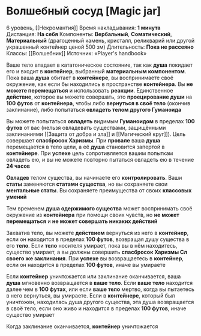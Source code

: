 # Волшебный сосуд [Magic jar]
6 уровень, [[Некромантия]]
Время накладывания: **1 минута**
Дистанция: **На себя**
Компоненты: **Вербальный**, **Соматический**, **Материальный** (драгоценный камень, кристалл, реликварий или другой украшенный контейнер ценой 500 зм)
Длительность: **Пока не рассеяно**
Классы: [[Волшебник]]
Источник: «Player's handbook»

Ваше тело впадает в кататоническое состояние, так как **душа** покидает его и входит в **контейнер**, выбранный **материальным компонентом**. Пока ваша **душа** обитает в **контейнере**, вы воспринимаете своё окружение, как если бы находились в пространстве **контейнера**. Вы **не можете перемещаться** и использовать **реакции**. Единственное **действие**, которое вы можете совершать, это **проецирование души** на **100 футов** от **контейнера**, чтобы либо **вернуться в своё тело** (окончив заклинание), либо попытаться **овладеть телом другого Гуманоида**

Вы можете попытаться **овладеть** видимым **Гуманоидом** в пределах **100 футов** от вас (нельзя овладевать существами, защищёнными заклинаниями [[Защита от добра и зла]] и [[Магический круг]]). Цель совершает **спасбросок Харизмы**. При **провале** ваша **душа** перемещается в тело цели, а её **душа** становится запертой в **контейнере**. При **успехе** цель сопротивляется вашим попыткам овладеть ею, и вы не можете повторно пытаться овладеть ею в течение **24 часов**

**Овладев** телом существа, вы начинаете его **контролировать**. Ваши **статы** заменяются **статами существа**, но вы сохраняете свои **ментальные статы**. Вы сохраняете преимущества от своих **классовых умений**

Тем временем **душа одержимого существа** может воспринимать своё окружение из **контейнера** при помощи своих чувств, но **не может перемещаться** и **не может совершать никаких действий**

Захватив тело, вы можете **действием** вернуться из него в **контейнер**, если он находится в пределах **100 футов**, возвращая душу существа в его **тело**. Если **тело** носителя умирает, пока вы в нём находитесь, существо умирает, а вы должны совершить **спасбросок Харизмы Сл своего же заклинания**. При **успехе** вы возвращаетесь в **контейнер**, если он находится в пределах **100 футов**, иначе вы умираете

Если **контейнер** уничтожается или заклинание оканчивается, ваша **душа** мгновенно возвращается в **ваше тело**. Если **ваше тело** находится далее чем в **100 футах**, или если **ваше тело** мертво, когда вы пытаетесь в него вернуться, вы умираете. Если в **контейнере**, который был уничтожен, находилась душа другого существа, эта душа возвращается в своё тело, если оно живо и находится в пределах **100 футов**, иначе существо умирает

Когда заклинание оканчивается, **контейнер** уничтожается